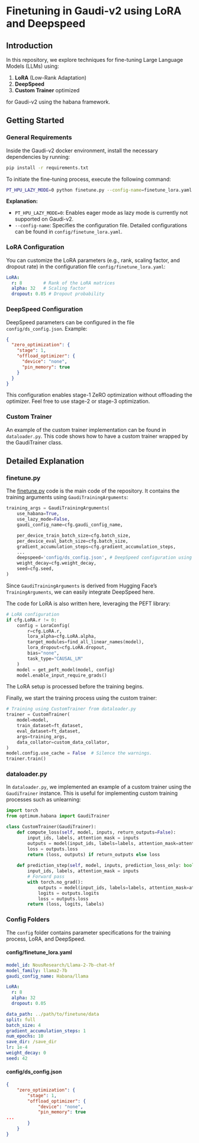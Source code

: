 # Finetuning in Gaudi-v2 using LoRA and Deepspeed

## Introduction

In this repository, we explore techniques for fine-tuning Large Language Models (LLMs) using:

1. **LoRA** (Low-Rank Adaptation)
2. **DeepSpeed**
3. **Custom Trainer** optimized

for Gaudi-v2 using the habana framework.

## Getting Started

### General Requirements

Inside the Gaudi-v2 docker environment, install the necessary dependencies by running:

```bash
pip install -r requirements.txt
```

To initiate the fine-tuning process, execute the following command:

```bash
PT_HPU_LAZY_MODE=0 python finetune.py --config-name=finetune_lora.yaml
```

**Explanation:**
- `PT_HPU_LAZY_MODE=0`: Enables eager mode as lazy mode is currently not supported on Gaudi-v2.
- `--config-name`: Specifies the configuration file. Detailed configurations can be found in `config/finetune_lora.yaml`.

### LoRA Configuration

You can customize the LoRA parameters (e.g., rank, scaling factor, and dropout rate) in the configuration file `config/finetune_lora.yaml`:

```yaml
LoRA:
  r: 8        # Rank of the LoRA matrices
  alpha: 32   # Scaling factor
  dropout: 0.05 # Dropout probability
```

### DeepSpeed Configuration

DeepSpeed parameters can be configured in the file `config/ds_config.json`. Example:

```json
{
  "zero_optimization": {
    "stage": 1,
    "offload_optimizer": {
      "device": "none",
      "pin_memory": true
    }
  }
}
```
This configuration enables stage-1 ZeRO optimization without offloading the optimizer. Feel free to use stage-2 or stage-3 optimization.

### Custom Trainer

An example of the custom trainer implementation can be found in `dataloader.py`. This code shows how to have a custom trainer wrapped by the GaudiTrainer class.


## Detailed Explanation

### finetune.py

The [finetune.py](http://finetune.py) code is the main code of the repository. It contains the training arguments using `GaudiTrainingArguments`:

```python
training_args = GaudiTrainingArguments(
    use_habana=True,
    use_lazy_mode=False,
    gaudi_config_name=cfg.gaudi_config_name,

    per_device_train_batch_size=cfg.batch_size,
    per_device_eval_batch_size=cfg.batch_size,
    gradient_accumulation_steps=cfg.gradient_accumulation_steps,
    ...
    deepspeed='config/ds_config.json', # DeepSpeed configuration using built-in args in Transformers
    weight_decay=cfg.weight_decay,
    seed=cfg.seed,
)
```

Since `GaudiTrainingArguments` is derived from Hugging Face’s `TrainingArguments`, we can easily integrate DeepSpeed here.

The code for LoRA is also written here, leveraging the PEFT library:

```python
# LoRA configuration
if cfg.LoRA.r != 0:
    config = LoraConfig(
        r=cfg.LoRA.r, 
        lora_alpha=cfg.LoRA.alpha, 
        target_modules=find_all_linear_names(model), 
        lora_dropout=cfg.LoRA.dropout,
        bias="none", 
        task_type="CAUSAL_LM"
    )
    model = get_peft_model(model, config)
    model.enable_input_require_grads()
```

The LoRA setup is processed before the training begins.

Finally, we start the training process using the custom trainer:

```python
# Training using CustomTrainer from dataloader.py
trainer = CustomTrainer(
    model=model,
    train_dataset=ft_dataset,
    eval_dataset=ft_dataset,
    args=training_args,
    data_collator=custom_data_collator,
)
model.config.use_cache = False  # Silence the warnings.
trainer.train()
```

### dataloader.py

In `dataloader.py`, we implemented an example of a custom trainer using the `GaudiTrainer` instance. This is useful for implementing custom training processes such as unlearning:

```python
import torch
from optimum.habana import GaudiTrainer

class CustomTrainer(GaudiTrainer):
    def compute_loss(self, model, inputs, return_outputs=False):
        input_ids, labels, attention_mask = inputs
        outputs = model(input_ids, labels=labels, attention_mask=attention_mask)
        loss = outputs.loss
        return (loss, outputs) if return_outputs else loss
    
    def prediction_step(self, model, inputs, prediction_loss_only: bool, ignore_keys=None):
        input_ids, labels, attention_mask = inputs
        # Forward pass
        with torch.no_grad():
            outputs = model(input_ids, labels=labels, attention_mask=attention_mask)
            logits = outputs.logits
            loss = outputs.loss
        return (loss, logits, labels)
```

### Config Folders

The `config` folder contains parameter specifications for the training process, LoRA, and DeepSpeed.

#### config/finetune_lora.yaml

```yaml
model_id: NousResearch/Llama-2-7b-chat-hf
model_family: llama2-7b
gaudi_config_name: Habana/llama

LoRA:
  r: 8
  alpha: 32
  dropout: 0.05

data_path: ../path/to/finetune/data
split: full
batch_size: 4
gradient_accumulation_steps: 1
num_epochs: 10
save_dir: /save_dir
lr: 1e-4
weight_decay: 0
seed: 42
```

#### config/ds_config.json

```json
{
    "zero_optimization": {
        "stage": 1,
        "offload_optimizer": {
            "device": "none",
            "pin_memory": true
...
        }
    }
}
```
